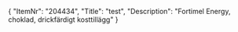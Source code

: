 {
  "ItemNr": "204434",
  "Title": "test",
  "Description": "Fortimel Energy, choklad, drickfärdigt kosttillägg"
}